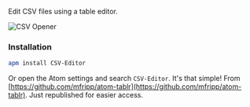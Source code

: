 Edit CSV files using a table editor.

![CSV Opener](data:text/plain;base64,SGVsbG8sIFdvcmxkIQ==)

### Installation

```sh
apm install CSV-Editor
```

Or open the Atom settings and search `CSV-Editor`. It's that simple! From [https://github.com/mfripp/atom-tablr](https://github.com/mfripp/atom-tablr). Just republished for easier access.
